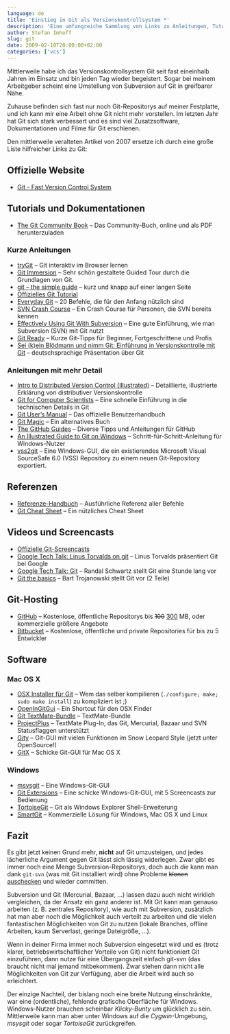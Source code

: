 ```yaml
---
language: de
title: 'Einstieg in Git als Versionskontrollsystem *'
description: 'Eine umfangreiche Sammlung von Links zu Anleitungen, Tutorials, Screencasts und Dokumentationen zu Git.'
author: Stefan Imhoff
slug: git
date: 2009-02-10T20:00:00+02:00
categories: ['vcs']
---
```


Mittlerweile habe ich das Versionskontrollsystem Git seit fast eineinhalb Jahren im Einsatz und bin jeden Tag wieder begeistert. Sogar bei meinem Arbeitgeber scheint eine Umstellung von Subversion auf Git in greifbarer Nähe.

Zuhause befinden sich fast nur noch Git-Repositorys auf meiner Festplatte, und ich kann mir eine Arbeit ohne Git nicht mehr vorstellen. Im letzten Jahr hat Git sich stark verbessert und es sind viel Zusatzsoftware, Dokumentationen und Filme für Git erschienen.

Den mittlerweile veralteten Artikel von 2007 ersetze ich durch eine große Liste hilfreicher Links zu Git:

## Offizielle Website

- [Git - Fast Version Control System](https://git-scm.com/ 'Git - Fast Version Control System')

## Tutorials und Dokumentationen

- [The Git Community Book](https://git-scm.com/book) – Das Community-Buch, online und als PDF herunterzuladen

### Kurze Anleitungen

- [tryGit](https://try.github.io/levels/1/challenges/1) – Git interaktiv im Browser lernen
- [Git Immersion](http://gitimmersion.com/) – Sehr schön gestaltete Guided Tour durch die Grundlagen von Git.
- [git – the simple guide](http://rogerdudler.github.io/git-guide/) – kurz und knapp auf einer langen Seite
- [Offizielles Git Tutorial](https://www.kernel.org/pub/software/scm/git/docs/gittutorial.html)
- [Everyday Git](https://www.kernel.org/pub/software/scm/git/docs/everyday.html 'Everyday GIT With 20 Commands Or So') – 20 Befehle, die für den Anfang nützlich sind
- [SVN Crash Course](https://git-scm.com/course/svn.html) – Ein Crash Course für Personen, die SVN bereits kennen
- [Effectively Using Git With Subversion](https://www.viget.com/articles/effectively-using-git-with-subversion) – Eine gute Einführung, wie man Subversion (SVN) mit Git nutzt
- [Git Ready](http://gitready.com/ 'git ready » daily tips for the noob to the guru') – Kurze Git-Tipps für Beginner, Fortgeschrittene und Profis
- [Sei (k)ein Blödmann und nimm Git: Einführung in Versionskontrolle mit Git](http://goo.gl/Aea52) – deutschsprachige Präsentation über Git

### Anleitungen mit mehr Detail

- [Intro to Distributed Version Control (Illustrated)](https://betterexplained.com/articles/intro-to-distributed-version-control-illustrated/) – Detaillierte, illustrierte Erklärung von distributiver Versionskontrolle
- [Git for Computer Scientists](http://eagain.net/articles/git-for-computer-scientists/ "Tv's cobweb: Git for Computer Scientists") – Eine schnelle Einführung in die technischen Details in Git
- [Git User’s Manual](https://www.kernel.org/pub/software/scm/git/docs/user-manual.html) – Das offizielle Benutzerhandbuch
- [Git Magic](http://www-cs-students.stanford.edu/~blynn/gitmagic/ 'Git Magic - Preface') – Ein alternatives Buch
- [The GitHub Guides](https://help.github.com/) – Diverse Tipps und Anleitungen für GitHub
- [An Illustrated Guide to Git on Windows](http://nathanj.github.io/gitguide/ 'An Illustrated Guide to Git on Windows') – Schritt-für-Schritt-Anleitung für Windows-Nutzer
- [vss2git](https://github.com/trevorr/vss2git) – Eine Windows-GUI, die ein existierendes Microsoft Visual SourceSafe 6.0 (VSS) Repository zu einem neuen Git-Repository exportiert.

## Referenzen

- [Referenze-Handbuch](https://www.kernel.org/pub/software/scm/git/docs/) – Ausführliche Referenz aller Befehle
- [Git Cheat Sheet](http://zrusin.blogspot.de/2007/09/git-cheat-sheet.html) – Ein nützliches Cheat Sheet

## Videos und Screencasts

- [Offizielle Git-Screencasts](https://git-scm.com/videos)
- [Google Tech Talk: Linus Torvalds on git](https://www.youtube.com/watch?v=4XpnKHJAok8) – Linus Torvalds präsentiert Git bei Google
- [Google Tech Talk: Git](https://www.youtube.com/watch?v=8dhZ9BXQgc4 'YouTube - Git') – Randal Schwartz stellt Git eine Stunde lang vor
- [Git the basics](http://excess.org/article/2008/07/ogre-git-tutorial/ 'OGRE Git Tutorial - excess.org') – Bart Trojanowski stellt Git vor (2 Teile)

## Git-Hosting

- [GitHub](https://github.com/) – Kostenlose, öffentliche Repositorys bis <del>100</del> <ins>300</ins> MB, oder kommerzielle größere Angebote
- [Bitbucket](https://bitbucket.org/) – Kostenlose, öffentliche und private Repositories für bis zu 5 Entwickler

## Software

### Mac OS X

- [OSX Installer für Git](https://code.google.com/archive/p/git-osx-installer) – Wem das selber kompilieren (`./configure; make; sudo make install`) zu kompliziert ist ;)
- [OpenInGitGui](https://code.google.com/archive/p/git-osx-installer/wikis/OpenInGitGui.wiki) – Ein Shortcut für den OSX Finder
- [Git TextMate-Bundle](https://github.com/jcf/git-tmbundle) – TextMate-Bundle
- [ProjectPlus](http://ciaranwal.sh/2008/08/05/textmate-plug-in-projectplus 'Ciarán Walsh’s Blog » TextMate Plug-in: ProjectPlus') – TextMate Plug-In, das Git, Mercurial, Bazaar und SVN Statusflaggen unterstützt
- [Gity](https://github.com/beheadedmyway/gity) – Git-GUI mit vielen Funktionen im Snow Leopard Style (jetzt unter OpenSource!)
- [GitX](http://gitx.frim.nl/ 'GitX') – Schicke Git-GUI für Mac OS X

### Windows

- [msysgit](https://code.google.com/archive/p/msysgit) – Eine Windows-Git-GUI
- [Git Extensions](https://code.google.com/archive/p/gitextensions) – Eine schicke Windows-Git-GUI, mit 5 Screencasts zur Bedienung
- [TortoiseGit](https://tortoisegit.org) – Git als Windows Explorer Shell-Erweiterung
- [SmartGit](http://www.syntevo.com/smartgit/) – Kommerzielle Lösung für Windows, Mac OS X und Linux

## Fazit

Es gibt jetzt keinen Grund mehr, **nicht** auf Git umzusteigen, und jedes lächerliche Argument gegen Git lässt sich lässig widerlegen. Zwar gibt es immer noch eine Menge Subversion-Repositorys, doch auch _die_ kann man dank `git-svn` (was mit Git installiert wird) ohne Probleme <del>klonen</del> <ins>auschecken</ins> und wieder committen.

Subversion und Git (Mercurial, Bazaar, …) lassen dazu auch nicht wirklich vergleichen, da der Ansatz ein ganz anderer ist. Mit Git kann man genauso arbeiten (z. B. zentrales Repository), wie auch mit Subversion, zusätzlich hat man aber noch die Möglichkeit auch verteilt zu arbeiten und die vielen fantastischen Möglichkeiten von Git zu nutzen (lokale Branches, offline Arbeiten, kaum Serverlast, geringe Dateigröße, …).

Wenn in deiner Firma immer noch Subversion eingesetzt wird und es (trotz klarer, betriebswirtschaftlicher Vorteile von Git) nicht funktioniert Git einzuführen, dann nutze für eine Übergangszeit einfach git-svn (das braucht nicht mal jemand mitbekommen). Zwar stehen dann nicht alle Möglichkeiten von Git zur Verfügung, aber die Arbeit wird auch so erleichtert.

Der einzige Nachteil, der bislang noch eine breite Nutzung einschränkte, war eine (ordentliche), fehlende grafische Oberfläche für Windows. Windows-Nutzer brauchen scheinbar _Klicky-Bunty_ um glücklich zu sein. Mittlerweile kann man aber unter Windows auf die _Cygwin_-Umgebung, _msysgit_ oder sogar _TortoiseGit_ zurückgreifen.
